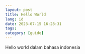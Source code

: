 ```yaml
---
layout: post
title: Hello World
lang: id
date: 2023-07-15 16:28:31
tags:
category: [guide]
---
```


Hello world dalam bahasa indonesia